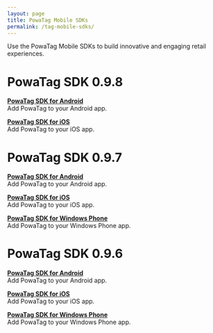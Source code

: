 ```yaml
---
layout: page
title: PowaTag Mobile SDKs
permalink: /tag-mobile-sdks/
---
```


Use the PowaTag Mobile SDKs to build innovative and engaging retail experiences.

# PowaTag SDK 0.9.8

**[PowaTag SDK for Android]({{site.baseurl}}/tag-mobile-sdks/0.9.8/android)**<br />
Add PowaTag to your Android app.

**[PowaTag SDK for iOS]({{site.baseurl}}/tag-mobile-sdks/0.9.8/ios/)**<br />
Add PowaTag to your iOS app.

# PowaTag SDK 0.9.7

**[PowaTag SDK for Android]({{site.baseurl}}/tag-mobile-sdks/0.9.7/android)**<br />
Add PowaTag to your Android app.

**[PowaTag SDK for iOS]({{site.baseurl}}/tag-mobile-sdks/0.9.7/ios/)**<br />
Add PowaTag to your iOS app.

**[PowaTag SDK for Windows Phone]({{site.baseurl}}/tag-mobile-sdks/0.9.7/wp/)**<br />
Add PowaTag to your Windows Phone app.

# PowaTag SDK 0.9.6

**[PowaTag SDK for Android]({{site.baseurl}}/tag-mobile-sdks/0.9.6/android)**<br />
Add PowaTag to your Android app.

**[PowaTag SDK for iOS]({{site.baseurl}}/tag-mobile-sdks/0.9.6/ios/)**<br />
Add PowaTag to your iOS app.

**[PowaTag SDK for Windows Phone]({{site.baseurl}}/tag-mobile-sdks/0.9.6/wp/)**<br />
Add PowaTag to your Windows Phone app.


